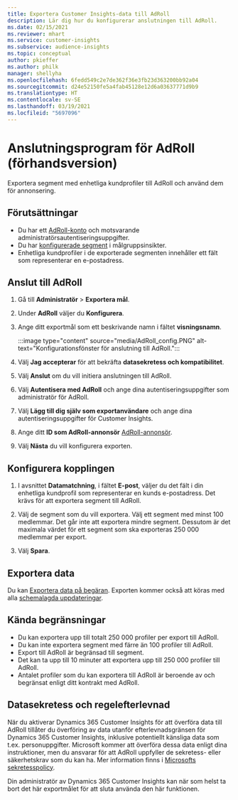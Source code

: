 ```yaml
---
title: Exportera Customer Insights-data till AdRoll
description: Lär dig hur du konfigurerar anslutningen till AdRoll.
ms.date: 02/15/2021
ms.reviewer: mhart
ms.service: customer-insights
ms.subservice: audience-insights
ms.topic: conceptual
author: pkieffer
ms.author: philk
manager: shellyha
ms.openlocfilehash: 6fedd549c2e7de362f36e3fb23d363200bb92a04
ms.sourcegitcommit: d24e52150fe5a4fab45128e12d6a03637771d9b9
ms.translationtype: HT
ms.contentlocale: sv-SE
ms.lasthandoff: 03/19/2021
ms.locfileid: "5697096"
---
```

# <a name="connector-for-adroll-preview"></a>Anslutningsprogram för AdRoll (förhandsversion)

Exportera segment med enhetliga kundprofiler till AdRoll och använd dem för annonsering. 

## <a name="prerequisites"></a>Förutsättningar

-   Du har ett [AdRoll-konto](https://www.adroll.com/) och motsvarande administratörsautentiseringsuppgifter.
-   Du har [konfigurerade segment](segments.md) i målgruppsinsikter.
-   Enhetliga kundprofiler i de exporterade segmenten innehåller ett fält som representerar en e-postadress.

## <a name="connect-to-adroll"></a>Anslut till AdRoll

1. Gå till **Administratör** > **Exportera mål**.

1. Under **AdRoll** väljer du **Konfigurera**.

1. Ange ditt exportmål som ett beskrivande namn i fältet **visningsnamn**.

   :::image type="content" source="media/AdRoll_config.PNG" alt-text="Konfigurationsfönster för anslutning till AdRoll.":::

1. Välj **Jag accepterar** för att bekräfta **datasekretess och kompatibilitet**.

1. Välj **Anslut** om du vill initiera anslutningen till AdRoll.

1. Välj **Autentisera med AdRoll** och ange dina autentiseringsuppgifter som administratör för AdRoll. 

1. Välj **Lägg till dig själv som exportanvändare** och ange dina autentiseringsuppgifter för Customer Insights.

1. Ange ditt **ID som AdRoll-annonsör** [AdRoll-annonsör](https://help.adroll.com/hc/en-us/articles/212011838-Advertiser-Profiles).

1. Välj **Nästa** du vill konfigurera exporten.

## <a name="configure-the-connector"></a>Konfigurera kopplingen

1. I avsnittet **Datamatchning**, i fältet **E-post**, väljer du det fält i din enhetliga kundprofil som representerar en kunds e-postadress. Det krävs för att exportera segment till AdRoll.

1. Välj de segment som du vill exportera. Välj ett segment med minst 100 medlemmar. Det går inte att exportera mindre segment. Dessutom är det maximala värdet för ett segment som ska exporteras 250 000 medlemmar per export. 

1. Välj **Spara**.

## <a name="export-the-data"></a>Exportera data

Du kan [Exportera data på begäran](export-destinations.md). Exporten kommer också att köras med alla [schemalagda uppdateringar](system.md#schedule-tab).

## <a name="known-limitations"></a>Kända begränsningar

- Du kan exportera upp till totalt 250 000 profiler per export till AdRoll.
- Du kan inte exportera segment med färre än 100 profiler till AdRoll. 
- Export till AdRoll är begränsad till segment.
- Det kan ta upp till 10 minuter att exportera upp till 250 000 profiler till AdRoll. 
- Antalet profiler som du kan exportera till AdRoll är beroende av och begränsat enligt ditt kontrakt med AdRoll.

## <a name="data-privacy-and-compliance"></a>Datasekretess och regelefterlevnad

När du aktiverar Dynamics 365 Customer Insights för att överföra data till AdRoll tillåter du överföring av data utanför efterlevnadsgränsen för Dynamics 365 Customer Insights, inklusive potentiellt känsliga data som t.ex. personuppgifter. Microsoft kommer att överföra dessa data enligt dina instruktioner, men du ansvarar för att AdRoll uppfyller de sekretess- eller säkerhetskrav som du kan ha. Mer information finns i [Microsofts sekretesspolicy](https://go.microsoft.com/fwlink/?linkid=396732).

Din administratör av Dynamics 365 Customer Insights kan när som helst ta bort det här exportmålet för att sluta använda den här funktionen.
